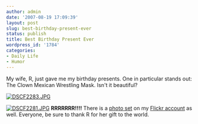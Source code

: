 ```yaml
---
author: admin
date: '2007-08-19 17:09:39'
layout: post
slug: best-birthday-present-ever
status: publish
title: Best Birthday Present Ever
wordpress_id: '1784'
categories:
- Daily Life
- Humor
---
```


My wife, R, just gave me my birthday presents. One in particular stands
out: The Clown Mexican Wrestling Mask. Isn't it beautiful?

[![DSCF2283.JPG](http://farm2.static.flickr.com/1075/1176421116_393240bb93.jpg)](http://www.flickr.com/photos/albill/1176421116/ "Photo Sharing")

[![DSCF2281.JPG](http://farm2.static.flickr.com/1052/1175561583_059991328a.jpg)](http://www.flickr.com/photos/albill/1175561583/ "Photo Sharing")
**RRRRRRR!!!!** There is a [photo
set](http://www.flickr.com/photos/albill/sets/72157601558162913/) on my
[Flickr account](http://www.flickr.com/photos/albill/) as well.
Everyone, be sure to thank R for her gift to the world.
